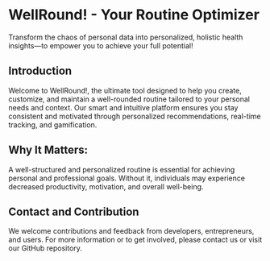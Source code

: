 # WellRound! - Your Routine Optimizer

Transform the chaos of personal data into personalized, holistic health insights—to empower you to achieve your full potential!

## Introduction

Welcome to WellRound!, the ultimate tool designed to help you create, customize, and maintain a well-rounded routine tailored to your personal needs and context. Our smart and intuitive platform ensures you stay consistent and motivated through personalized recommendations, real-time tracking, and gamification.

## Why It Matters:

A well-structured and personalized routine is essential for achieving personal and professional goals. Without it, individuals may experience decreased productivity, motivation, and overall well-being.

## Contact and Contribution

We welcome contributions and feedback from developers, entrepreneurs, and users. For more information or to get involved, please contact us or visit our GitHub repository.

